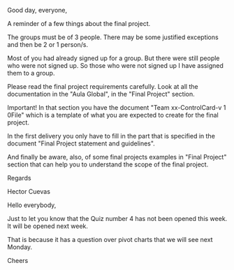 Good day, everyone,

A reminder of a few things about the final project.

The groups must be of 3 people. There may be some justified exceptions and then be 2 or 1 person/s.

Most of you had already signed up for a group. But there were still people who were not signed up. So those who were not signed up I have assigned them to a group.

Please read the final project requirements carefully. Look at all the documentation in the "Aula Global", in the "Final Project" section.

Important! In that section you have the document "Team xx-ControlCard-v 1 0File" which is a template of what you are expected to create for the final project.

In the first delivery you only have to fill in the part that is specified in the document "Final Project statement and guidelines".

And finally be aware, also, of some final projects examples in "Final Project" section that can help you to understand the scope of the final project.

Regards

Hector Cuevas


Hello everybody,

Just to let you know that the Quiz number 4 has not been opened this week. It will be opened next week.

That is because it has a question over pivot charts that we will see next Monday.

Cheers